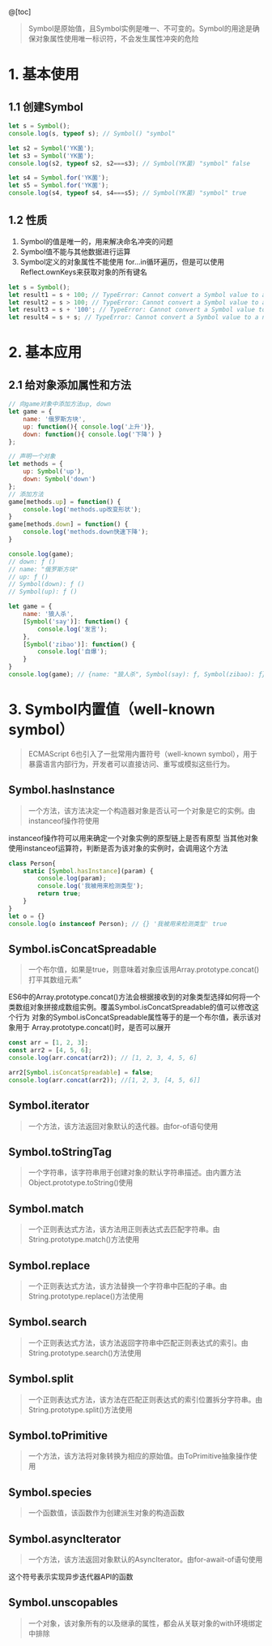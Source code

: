 @[toc]

> Symbol是原始值，且Symbol实例是唯一、不可变的。Symbol的用途是确保对象属性使用唯一标识符，不会发生属性冲突的危险

# 1. 基本使用
## 1.1 创建Symbol
```javascript
let s = Symbol();
console.log(s, typeof s); // Symbol() "symbol"

let s2 = Symbol('YK菌');
let s3 = Symbol('YK菌');
console.log(s2, typeof s2, s2===s3); // Symbol(YK菌) "symbol" false

let s4 = Symbol.for('YK菌');
let s5 = Symbol.for('YK菌');
console.log(s4, typeof s4, s4===s5); // Symbol(YK菌) "symbol" true
```
## 1.2 性质
1) Symbol的值是唯一的，用来解决命名冲突的问题
2) Symbol值不能与其他数据进行运算
3) Symbol定义的对象属性不能使用 for…in循环遍历，但是可以使用Reflect.ownKeys来获取对象的所有键名

```javascript
let s = Symbol();
let result1 = s + 100; // TypeError: Cannot convert a Symbol value to a number
let result2 = s > 100; // TypeError: Cannot convert a Symbol value to a number
let result3 = s + '100'; // TypeError: Cannot convert a Symbol value to a string
let result4 = s + s; // TypeError: Cannot convert a Symbol value to a number
```
# 2. 基本应用
## 2.1 给对象添加属性和方法
```javascript
// 向game对象中添加方法up, down
let game = { 
	name: '俄罗斯方块',
	up: function(){ console.log('上升')},
	down: function(){ console.log('下降') }
};

// 声明一个对象
let methods = {
	up: Symbol('up'),
	down: Symbol('down')
};
// 添加方法
game[methods.up] = function() {
	console.log('methods.up改变形状');
}
game[methods.down] = function() {
	console.log('methods.down快速下降');
}

console.log(game);
// down: ƒ ()
// name: "俄罗斯方块"
// up: ƒ ()
// Symbol(down): ƒ ()
// Symbol(up): ƒ ()
```

```javascript
let game = {
	name: '狼人杀',
	[Symbol('say')]: function() {
		console.log('发言');
	},
	[Symbol('zibao')]: function() {
		console.log('自爆');
	}
}
console.log(game); // {name: "狼人杀", Symbol(say): ƒ, Symbol(zibao): ƒ}

```
# 3. Symbol内置值（well-known symbol）
> ECMAScript 6也引入了一批常用内置符号（well-known symbol），用于暴露语言内部行为，开发者可以直接访问、重写或模拟这些行为。

## Symbol.hasInstance
> 一个方法，该方法决定一个构造器对象是否认可一个对象是它的实例。由instanceof操作符使用

instanceof操作符可以用来确定一个对象实例的原型链上是否有原型
当其他对象使用instanceof运算符，判断是否为该对象的实例时，会调用这个方法
```javascript
class Person{ 
	static [Symbol.hasInstance](param) {
		console.log(param);
		console.log('我被用来检测类型');
		return true;
	}
}
let o = {}
console.log(o instanceof Person); // {} '我被用来检测类型' true
```

## Symbol.isConcatSpreadable
> 一个布尔值，如果是true，则意味着对象应该用Array.prototype.concat()打平其数组元素”

ES6中的Array.prototype.concat()方法会根据接收到的对象类型选择如何将一个类数组对象拼接成数组实例。覆盖Symbol.isConcatSpreadable的值可以修改这个行为
对象的Symbol.isConcatSpreadable属性等于的是一个布尔值，表示该对象用于 Array.prototype.concat()时，是否可以展开
```javascript
const arr = [1, 2, 3];
const arr2 = [4, 5, 6];
console.log(arr.concat(arr2)); // [1, 2, 3, 4, 5, 6]

arr2[Symbol.isConcatSpreadable] = false;
console.log(arr.concat(arr2)); //[1, 2, 3, [4, 5, 6]]
```


## Symbol.iterator

> 一个方法，该方法返回对象默认的迭代器。由for-of语句使用

## Symbol.toStringTag

> 一个字符串，该字符串用于创建对象的默认字符串描述。由内置方法Object.prototype.toString()使用

## Symbol.match

> 一个正则表达式方法，该方法用正则表达式去匹配字符串。由String.prototype.match()方法使用

## Symbol.replace

> 一个正则表达式方法，该方法替换一个字符串中匹配的子串。由String.prototype.replace()方法使用

## Symbol.search

> 一个正则表达式方法，该方法返回字符串中匹配正则表达式的索引。由String.prototype.search()方法使用


## Symbol.split

> 一个正则表达式方法，该方法在匹配正则表达式的索引位置拆分字符串。由String.prototype.split()方法使用

## Symbol.toPrimitive

> 一个方法，该方法将对象转换为相应的原始值。由ToPrimitive抽象操作使用

## Symbol.species

> 一个函数值，该函数作为创建派生对象的构造函数

## Symbol.asyncIterator

> 一个方法，该方法返回对象默认的AsyncIterator。由for-await-of语句使用

这个符号表示实现异步迭代器API的函数

## Symbol.unscopables

> 一个对象，该对象所有的以及继承的属性，都会从关联对象的with环境绑定中排除